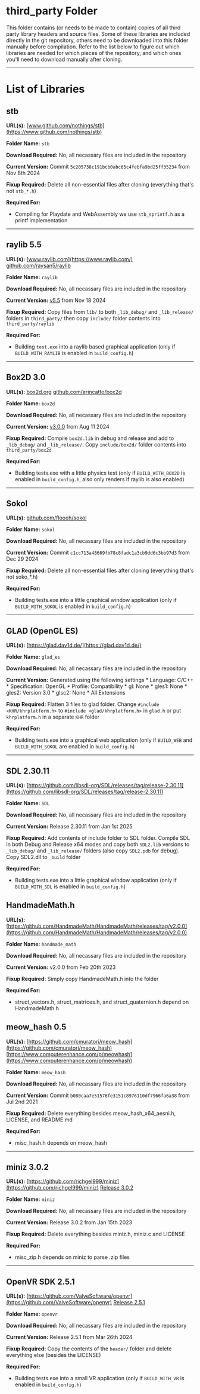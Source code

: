 # third_party Folder
This folder contains (or needs to be made to contain) copies of all third party library headers and source files. Some of these libraries are included directly in the git repository, others need to be downloaded into this folder manually before compilation. Refer to the list below to figure out which libraries are needed for which pieces of the repository, and which ones you'll need to download manually after cloning.

---

# List of Libraries

## stb
**URL(s):** [www.github.com/nothings/stb](https://www.github.com/nothings/stb)

**Folder Name:** `stb`

**Download Required:** No, all necassary files are included in the repository

**Current Version:** Commit `5c205738c191bcb0abc65c4febfa9bd25ff35234` from Nov 8th 2024

**Fixup Required:** Delete all non-essential files after cloning (everything that's not `stb_*.h`)

**Required For:**

* Compiling for Playdate and WebAssembly we use `stb_sprintf.h` as a printf implementation

---

## raylib 5.5
**URL(s):** [www.raylib.com](https://www.raylib.com/) [github.com/raysan5/raylib](https://github.com/raysan5/raylib)

**Folder Name:** `raylib`

**Download Required:** No, all necassary files are included in the repository

**Current Version:** [v5.5](https://github.com/raysan5/raylib/releases/tag/5.5) from Nov 18 2024

**Fixup Required:** Copy files from `lib/` to both `_lib_debug/` and `_lib_release/` folders in `third_party/` then copy `include/` folder contents into `third_party/raylib`

**Required For:**

* Building `test.exe` into a raylib based graphical application (only if `BUILD_WITH_RAYLIB` is enabled in `build_config.h`)

---

## Box2D 3.0
**URL(s):** [box2d.org](https://box2d.org/) [github.com/erincatto/box2d](https://github.com/erincatto/box2d)

**Folder Name:** `box2d`

**Download Required:** No, all necassary files are included in the repository

**Current Version:** [v3.0.0](https://github.com/erincatto/box2d/releases/tag/v3.0.0) from Aug 11 2024

**Fixup Required:** Compile `box2d.lib` in debug and release and add to `_lib_debug/` and `_lib_release/`. Copy `include/box2d/` folder contents into `third_party/box2d`

**Required For:**

* Building tests.exe with a little physics test (only if `BUILD_WITH_BOX2D` is enabled in `build_config.h`, also only renders if raylib is also enabled)

---

## Sokol
**URL(s):** [github.com/floooh/sokol](https://github.com/floooh/sokol)

**Folder Name:** `sokol`

**Download Required:** No, all necassary files are included in the repository

**Current Version:** Commit `c1cc713a48669fb78c8fadc1a3cb9dd6c3bb97d3` from Dec 29 2024

**Fixup Required:** Delete all non-essential files after cloning (everything  that's not soko_*.h)

**Required For:**

* Building tests.exe into a little graphical window application (only if `BUILD_WITH_SOKOL` is enabled in `build_config.h`)

---

## GLAD (OpenGL ES)
**URL(s):** [https://glad.dav1d.de/](https://glad.dav1d.de/)

**Folder Name:** `glad_es`

**Download Required:** No, all necassary files are included in the repository

**Current Version:** Generated using the following settings
	* Language: C/C++
	* Specification: OpenGL
	* Profile: Compatibility
	* gl: None
	* gles1: None
	* gles2: Version 3.0
	* glsc2: None
	* All Extensions

**Fixup Required:** Flatten 3 files to glad folder. Change `#include <KHR/khrplatform.h>` to `#include <glad/khrplatform.h>` in `glad.h` or put `khrplatform.h` in a separate `KHR` folder

**Required For:**

* Building tests.exe into a graphical web application (only if `BUILD_WEB` and `BUILD_WITH_SOKOL` are enabled in `build_config.h`)

---

## SDL 2.30.11
**URL(s):** [https://github.com/libsdl-org/SDL/releases/tag/release-2.30.11](https://github.com/libsdl-org/SDL/releases/tag/release-2.30.11)

**Folder Name:** `SDL`

**Download Required:** No, all necassary files are included in the repository

**Current Version:** Release 2.30.11 from Jan 1st 2025

**Fixup Required:** Add contents of include folder to SDL folder. Compile SDL in both Debug and Release x64 modes and copy both `SDL2.lib` versions to `_lib_debug/` and `_lib_release/` folders (also copy `SDL2.pdb` for debug). Copy SDL2.dll to `_build` folder

**Required For:**

* Building tests.exe into a little graphical window application (only if `BUILD_WITH_SDL` is enabled in `build_config.h`)



## HandmadeMath.h
**URL(s):** [https://github.com/HandmadeMath/HandmadeMath/releases/tag/v2.0.0](https://github.com/HandmadeMath/HandmadeMath/releases/tag/v2.0.0)

**Folder Name:** `handmade_math`

**Download Required:** No, all necassary files are included in the repository

**Current Version:** v2.0.0 from Feb 20th 2023

**Fixup Required:** Simply copy HandmadeMath.h into the folder

**Required For:**

* struct_vectors.h, struct_matrices.h, and struct_quaternion.h depend on HandmadeMath.h



## meow_hash 0.5
**URL(s):** [https://github.com/cmuratori/meow_hash](https://github.com/cmuratori/meow_hash) [https://www.computerenhance.com/p/meowhash](https://www.computerenhance.com/p/meowhash)

**Folder Name:** `meow_hash`

**Download Required:** No, all necassary files are included in the repository

**Current Version:** Commit `b080caa7e51576fe3151c8976110df7966fa6a38` from Jul 2nd 2021

**Fixup Required:** Delete everything besides meow_hash_x64_aesni.h, LICENSE, and README.md

**Required For:**

* misc_hash.h depends on meow_hash

---

## miniz 3.0.2
**URL(s):** [https://github.com/richgel999/miniz](https://github.com/richgel999/miniz) [Release 3.0.2](https://github.com/richgel999/miniz/releases/tag/3.0.2)

**Folder Name:** `miniz`

**Download Required:** No, all necassary files are included in the repository

**Current Version:** Release 3.0.2 from Jan 15th 2023

**Fixup Required:** Delete everything besides miniz.h, miniz.c and LICENSE

**Required For:**

* misc_zip.h depends on miniz to parse .zip files

---

## OpenVR SDK 2.5.1
**URL(s):** [https://github.com/ValveSoftware/openvr](https://github.com/ValveSoftware/openvr) [Release 2.5.1](https://github.com/ValveSoftware/openvr/releases/tag/v2.5.1)

**Folder Name:** `openvr`

**Download Required:** No, all necassary files are included in the repository

**Current Version:** Release 2.5.1 from Mar 26th 2024

**Fixup Required:** Copy the contents of the `header/` folder and delete everything else (besides the LICENSE)

**Required For:**

* Building tests.exe into a small VR application (only if `BUILD_WITH_VR` is enabled in `build_config.h`)
